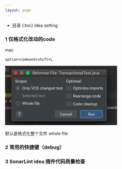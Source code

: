 ```yaml
---
layout: page
---
```

*  目录
{:toc}
idea setting

### 1 仅格式化改动的code

mac

```
option+command+shift+L   
```

![image-20201209104646433](/images/image-20201209104646433.png)



默认是格式化整个文件 whole file



### 2 常用的快捷键（debug）



### 3 SonarLint idea 插件代码质量检查





